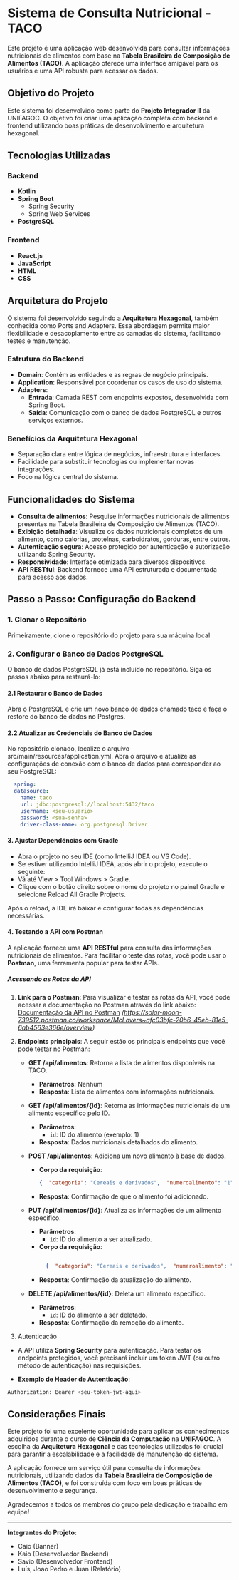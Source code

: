 # Sistema de Consulta Nutricional - TACO

Este projeto é uma aplicação web desenvolvida para consultar informações nutricionais de alimentos com base na **Tabela Brasileira de Composição de Alimentos (TACO)**. A aplicação oferece uma interface amigável para os usuários e uma API robusta para acessar os dados.

## Objetivo do Projeto

Este sistema foi desenvolvido como parte do **Projeto Integrador II** da UNIFAGOC. O objetivo foi criar uma aplicação completa com backend e frontend utilizando boas práticas de desenvolvimento e arquitetura hexagonal.

## Tecnologias Utilizadas

### Backend
- **Kotlin**
- **Spring Boot**
  - Spring Security
  - Spring Web Services
- **PostgreSQL**

### Frontend
- **React.js**
- **JavaScript**
- **HTML**
- **CSS**

## Arquitetura do Projeto

O sistema foi desenvolvido seguindo a **Arquitetura Hexagonal**, também conhecida como Ports and Adapters. Essa abordagem permite maior flexibilidade e desacoplamento entre as camadas do sistema, facilitando testes e manutenção.

### Estrutura do Backend
- **Domain**: Contém as entidades e as regras de negócio principais.
- **Application**: Responsável por coordenar os casos de uso do sistema.
- **Adapters**:
  - **Entrada**: Camada REST com endpoints expostos, desenvolvida com Spring Boot.
  - **Saída**: Comunicação com o banco de dados PostgreSQL e outros serviços externos.

### Benefícios da Arquitetura Hexagonal
- Separação clara entre lógica de negócios, infraestrutura e interfaces.
- Facilidade para substituir tecnologias ou implementar novas integrações.
- Foco na lógica central do sistema.

## Funcionalidades do Sistema

- **Consulta de alimentos**: Pesquise informações nutricionais de alimentos presentes na Tabela Brasileira de Composição de Alimentos (TACO).
- **Exibição detalhada**: Visualize os dados nutricionais completos de um alimento, como calorias, proteínas, carboidratos, gorduras, entre outros.
- **Autenticação segura**: Acesso protegido por autenticação e autorização utilizando Spring Security.
- **Responsividade**: Interface otimizada para diversos dispositivos.
- **API RESTful**: Backend fornece uma API estruturada e documentada para acesso aos dados.


## Passo a Passo: Configuração do Backend

### 1. Clonar o Repositório
Primeiramente, clone o repositório do projeto para sua máquina local

### 2. Configurar o Banco de Dados PostgreSQL
O banco de dados PostgreSQL já está incluído no repositório. Siga os passos abaixo para restaurá-lo:

#### 2.1 Restaurar o Banco de Dados
Abra o PostgreSQL e crie um novo banco de dados chamado taco e faça o restore do banco de dados no Postgres.
#### 2.2 Atualizar as Credenciais do Banco de Dados
No repositório clonado, localize o arquivo src/main/resources/application.yml.
Abra o arquivo e atualize as configurações de conexão com o banco de dados para corresponder ao seu PostgreSQL:
```yml
  spring:
  datasource:
    name: taco
    url: jdbc:postgresql://localhost:5432/taco
    username: <seu-usuario>
    password: <sua-senha>
    driver-class-name: org.postgresql.Driver
```
#### 3. Ajustar Dependências com Gradle
* Abra o projeto no seu IDE (como IntelliJ IDEA ou VS Code).
* Se estiver utilizando IntelliJ IDEA, após abrir o projeto, execute o seguinte:
* Vá até View > Tool Windows > Gradle.
* Clique com o botão direito sobre o nome do projeto no painel Gradle e selecione Reload All Gradle Projects.

Após o reload, a IDE irá baixar e configurar todas as dependências necessárias.

#### 4. Testando a API com Postman

A aplicação fornece uma **API RESTful** para consulta das informações nutricionais de alimentos. Para facilitar o teste das rotas, você pode usar o **Postman**, uma ferramenta popular para testar APIs. 

##### Acessando as Rotas da API

1. **Link para o Postman**: 
   Para visualizar e testar as rotas da API, você pode acessar a documentação no Postman através do link abaixo:
   [Documentação da API no Postman](#)  *(https://solar-moon-739512.postman.co/workspace/McLovers~afc03bfc-20b6-45eb-81e5-6ab4563e366e/overview)*

2. **Endpoints principais**:
   A seguir estão os principais endpoints que você pode testar no Postman:

   - **GET /api/alimentos**: Retorna a lista de alimentos disponíveis na TACO.
     - **Parâmetros**: Nenhum
     - **Resposta**: Lista de alimentos com informações nutricionais.

   - **GET /api/alimentos/{id}**: Retorna as informações nutricionais de um alimento específico pelo ID.
     - **Parâmetros**:
       - `id`: ID do alimento (exemplo: 1)
     - **Resposta**: Dados nutricionais detalhados do alimento.

   - **POST /api/alimentos**: Adiciona um novo alimento à base de dados.
     - **Corpo da requisição**:
       ```json
       {  "categoria": "Cereais e derivados",  "numeroalimento": "1",        "descricaoalimento": "Arroz, integral, cozido",        "carboidrato": "25,80",        "energiakcal": "123,534",        "energiakj": "516,86",        "proteina": "2,58",        "lipideos": "1,00",        "colesterol": "NA",        "fibraalimentar": "2,74",        "calcio": "5,20",        "magnesio": "58,70",        "fosforo": "105,85",        "ferro": "0,26",        "sodio": "1,24",        "potassio": "75,15",        "cobre": "0,02",        "zinco": "0,68",        "vitaminac": ""    }
       ```
     - **Resposta**: Confirmação de que o alimento foi adicionado.

   - **PUT /api/alimentos/{id}**: Atualiza as informações de um alimento específico.
     - **Parâmetros**:
       - `id`: ID do alimento a ser atualizado.
     - **Corpo da requisição**:
       ```json
       
         {  "categoria": "Cereais e derivados",  "numeroalimento": "1",        "descricaoalimento": "Arroz, integral, cozido",        "carboidrato": "25,80",        "energiakcal": "123,534",        "energiakj": "516,86",        "proteina": "2,58",        "lipideos": "1,00",        "colesterol": "NA",        "fibraalimentar": "2,74",        "calcio": "5,20",        "magnesio": "58,70",        "fosforo": "105,85",        "ferro": "0,26",        "sodio": "1,24",        "potassio": "75,15",        "cobre": "0,02",        "zinco": "0,68",        "vitaminac": ""    }
       
       ```
     - **Resposta**: Confirmação da atualização do alimento.

   - **DELETE /api/alimentos/{id}**: Deleta um alimento específico.
     - **Parâmetros**:
       - `id`: ID do alimento a ser deletado.
     - **Resposta**: Confirmação da remoção do alimento.

3. Autenticação

  - A API utiliza **Spring Security** para autenticação. Para testar os endpoints protegidos, você precisará incluir um token JWT (ou outro método de autenticação) nas requisições.

  - **Exemplo de Header de Autenticação**:
  ```bash
  Authorization: Bearer <seu-token-jwt-aqui>
  ```

## Considerações Finais

Este projeto foi uma excelente oportunidade para aplicar os conhecimentos adquiridos durante o curso de **Ciência da Computação** na **UNIFAGOC**. A escolha da **Arquitetura Hexagonal** e das tecnologias utilizadas foi crucial para garantir a escalabilidade e a facilidade de manutenção do sistema.

A aplicação fornece um serviço útil para consulta de informações nutricionais, utilizando dados da **Tabela Brasileira de Composição de Alimentos (TACO)**, e foi construída com foco em boas práticas de desenvolvimento e segurança.

Agradecemos a todos os membros do grupo pela dedicação e trabalho em equipe!

---

**Integrantes do Projeto:**
- Caio (Banner)
- Kaio (Desenvolvedor Backend)
- Savio (Desenvolvedor Frontend)
- Luís, Joao Pedro e Juan (Relatório)


